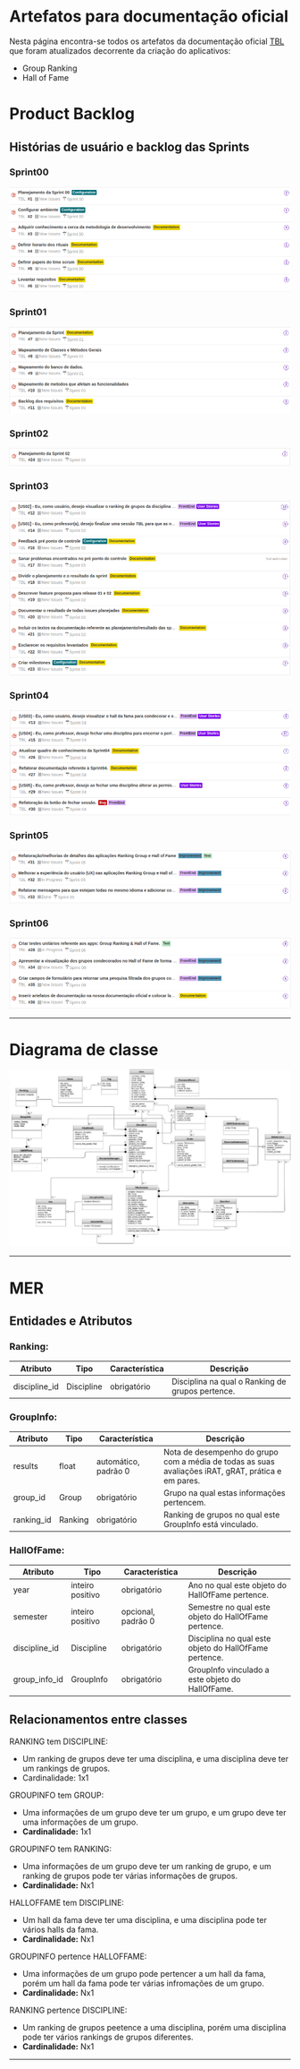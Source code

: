 # Artefatos para documentação oficial
Nesta página encontra-se todos os artefatos da documentação oficial [TBL](https://victorarnaud.github.io/TBL/) que foram atualizados decorrente da criação do aplicativos:

* Group Ranking
* Hall of Fame

# Product Backlog

## Histórias de usuário e backlog das Sprints

### Sprint00

![Sprint00](img/backlog00.png)

### Sprint01

![Sprint01](img/backlog01.png)

### Sprint02

![Sprint02](img/backlog02.png)

### Sprint03

![Sprint03](img/backlog03.png)

### Sprint04

![Sprint04](img/backlog04.png)

### Sprint05

![Sprint05](img/backlog05.png)

### Sprint06

![Sprint06](img/backlog06.png)

***

# Diagrama de classe

![Diagrama de classe](img/diagrama_de_classe_atualizado.jpg)

***

# MER

## **Entidades e Atributos**

### **Ranking**:

Atributo | Tipo	| Característica | Descrição
---------|------|----------------|----------
discipline_id | Discipline | obrigatório | Disciplina na qual o Ranking de grupos pertence.

### **GroupInfo**:

Atributo | Tipo	| Característica | Descrição
---------|------|----------------|----------
results | float | automático, padrão 0 | Nota de desempenho do grupo com a média de todas as suas avaliações iRAT, gRAT, prática e em pares.
group_id | Group | obrigatório | Grupo na qual estas informações pertencem.
ranking_id | Ranking | obrigatório | Ranking de grupos no qual este GroupInfo está vinculado.  

### **HallOfFame**:

Atributo | Tipo	| Característica | Descrição
---------|------|----------------|----------
year | inteiro positivo | obrigatório | Ano no qual este objeto do HallOfFame pertence.
semester | inteiro positivo | opcional, padrão 0 | Semestre no qual este objeto do HallOfFame pertence.
discipline_id | Discipline | obrigatório | Disciplina no qual este objeto do HallOfFame pertence.
group_info_id | GroupInfo | obrigatório | GroupInfo vinculado a este objeto do HallOfFame.


## **Relacionamentos entre classes**

RANKING tem DISCIPLINE:

* Um ranking de grupos deve ter uma disciplina, e uma disciplina deve ter um rankings de grupos.
* Cardinalidade: 1x1


GROUPINFO tem GROUP:

* Uma informações de um grupo deve ter um grupo, e um grupo deve ter uma informações de um grupo.
* **Cardinalidade:** 1x1

GROUPINFO tem RANKING:

* Uma informações de um grupo deve ter um ranking de grupo, e um ranking de grupos pode ter várias informações de grupos.
* **Cardinalidade:** Nx1

HALLOFFAME tem DISCIPLINE:

* Um hall da fama deve ter uma disciplina, e uma disciplina pode ter vários halls da fama.
* **Cardinalidade:** Nx1

GROUPINFO pertence HALLOFFAME:

* Uma informações de um grupo pode pertencer a um hall da fama, porém um hall da fama pode ter várias infromações de um grupo.
* **Cardinalidade:** Nx1

RANKING pertence DISCIPLINE:

* Um ranking de grupos peetence a uma disciplina, porém uma disciplina pode ter vários rankings de grupos diferentes.
* **Cardinalidade:** Nx1

***